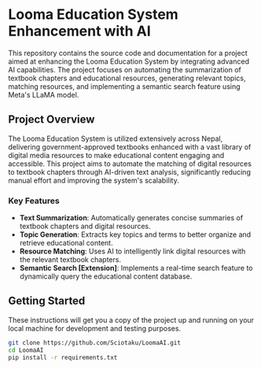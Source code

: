 # Looma Education System Enhancement with AI

This repository contains the source code and documentation for a project aimed at enhancing the Looma Education System by integrating advanced AI capabilities. The project focuses on automating the summarization of textbook chapters and educational resources, generating relevant topics, matching resources, and implementing a semantic search feature using Meta's LLaMA model.

## Project Overview

The Looma Education System is utilized extensively across Nepal, delivering government-approved textbooks enhanced with a vast library of digital media resources to make educational content engaging and accessible. This project aims to automate the matching of digital resources to textbook chapters through AI-driven text analysis, significantly reducing manual effort and improving the system's scalability.

### Key Features

- **Text Summarization**: Automatically generates concise summaries of textbook chapters and digital resources.
- **Topic Generation**: Extracts key topics and terms to better organize and retrieve educational content.
- **Resource Matching**: Uses AI to intelligently link digital resources with the relevant textbook chapters.
- **Semantic Search [Extension]**: Implements a real-time search feature to dynamically query the educational content database.

## Getting Started

These instructions will get you a copy of the project up and running on your local machine for development and testing purposes.

```bash
git clone https://github.com/Sciotaku/LoomaAI.git
cd LoomaAI
pip install -r requirements.txt

